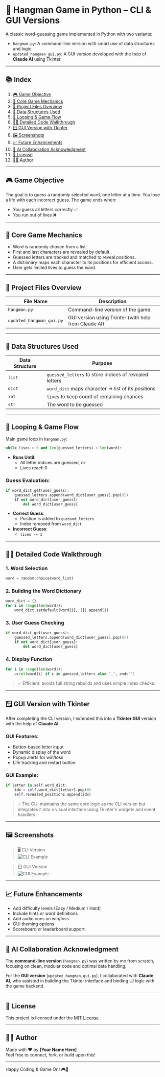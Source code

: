 # 🧩 Hangman Game in Python – CLI & GUI Versions

A classic word-guessing game implemented in Python with two variants:
- `hangman.py`: A command-line version with smart use of data structures and logic.
- `updated_hangman_gui.py`: A GUI version developed with the help of **Claude AI** using Tkinter.

---

## 📚 Index

1. [🎮 Game Objective](#-game-objective)  
2. [🧠 Core Game Mechanics](#-core-game-mechanics)  
3. [📂 Project Files Overview](#-project-files-overview)  
4. [🔢 Data Structures Used](#-data-structures-used)  
5. [🔁 Looping & Game Flow](#-looping--game-flow)  
6. [🧑‍💻 Detailed Code Walkthrough](#-detailed-code-walkthrough)  
7. [🪟 GUI Version with Tkinter](#-gui-version-with-tkinter)  
8. [🖼️ Screenshots](#️-screenshots)  
9. [📈 Future Enhancements](#-future-enhancements)  
10. [🤝 AI Collaboration Acknowledgment](#-ai-collaboration-acknowledgment)  
11. [📝 License](#-license)  
12. [🙋‍♂️ Author](#-author)  

---

## 🎮 Game Objective

The goal is to guess a randomly selected word, one letter at a time. You lose a life with each incorrect guess. The game ends when:
- You guess all letters correctly ✅  
- You run out of lives ❌

---

## 🧠 Core Game Mechanics

- Word is randomly chosen from a list.
- First and last characters are revealed by default.
- Guessed letters are tracked and matched to reveal positions.
- A dictionary maps each character to its positions for efficient access.
- User gets limited lives to guess the word.

---

## 📂 Project Files Overview

| File Name               | Description                                       |
|-------------------------|---------------------------------------------------|
| `hangman.py`            | Command-line version of the game                  |
| `updated_hangman_gui.py`| GUI version using Tkinter (with help from Claude AI) |

---

## 🔢 Data Structures Used

| Data Structure   | Purpose                                                  |
|------------------|----------------------------------------------------------|
| `list`           | `guessed_letters` to store indices of revealed letters  |
| `dict`           | `word_dict` maps character → list of its positions       |
| `int`            | `lives` to keep count of remaining chances               |
| `str`            | The word to be guessed                                   |

---

## 🔁 Looping & Game Flow

Main game loop in `hangman.py`:

```python
while lives > 0 and len(guessed_letters) < len(word):
```

- **Runs Until**:
  - All letter indices are guessed, or
  - Lives reach 0

### Guess Evaluation:

```python
if word_dict.get(user_guess):
    guessed_letters.append(word_dict[user_guess].pop(0))
    if not word_dict[user_guess]:
        del word_dict[user_guess]
```

- **Correct Guess**:
  - Position is added to `guessed_letters`
  - Index removed from `word_dict`
- **Incorrect Guess**:
  - `lives -= 1`

---

## 🧑‍💻 Detailed Code Walkthrough

### 1. **Word Selection**
```python
word = random.choice(word_list)
```

### 2. **Building the Word Dictionary**
```python
word_dict = {}
for i in range(len(word)):
    word_dict.setdefault(word[i], []).append(i)
```

### 3. **User Guess Checking**
```python
if word_dict.get(user_guess):
    guessed_letters.append(word_dict[user_guess].pop(0))
    if not word_dict[user_guess]:
        del word_dict[user_guess]
```

### 4. **Display Function**
```python
for i in range(len(word)):
    print(word[i] if i in guessed_letters else "_", end="")
```

> ✅ Efficient: avoids full string rebuilds and uses simple index checks.

---

## 🪟 GUI Version with Tkinter

After completing the CLI version, I extended this into a **Tkinter GUI** version with the help of **Claude AI**.

### GUI Features:
- Button-based letter input
- Dynamic display of the word
- Popup alerts for win/loss
- Life tracking and restart button

### GUI Example:
```python
if letter in self.word_dict:
    idx = self.word_dict[letter].pop(0)
    self.revealed_positions.append(idx)
```

> 💡 The GUI maintains the same core logic as the CLI version but integrates it into a visual interface using Tkinter's widgets and event handlers.

---

## 🖼️ Screenshots

> 🖥️ CLI Version  
![CLI Example](screenshots/cli_sample.png)

> 🪟 GUI Version  
![GUI Example](screenshots/gui_sample.png)

---

## 📈 Future Enhancements

- Add difficulty levels (Easy / Medium / Hard)
- Include hints or word definitions
- Add audio cues on win/loss
- GUI theming options
- Scoreboard or leaderboard support

---

## 🤝 AI Collaboration Acknowledgment

The **command-line version** (`hangman.py`) was written by me from scratch, focusing on clean, modular code and optimal data handling.

For the **GUI version** (`updated_hangman_gui.py`), I collaborated with **Claude AI**, who assisted in building the Tkinter interface and binding UI logic with the game backend.

---

## 📝 License

This project is licensed under the [MIT License](LICENSE)

---

## 🙋‍♂️ Author

Made with ❤️ by **[Your Name Here]**  
Feel free to connect, fork, or build upon this!

---

Happy Coding & Game On! 🎮🐍
